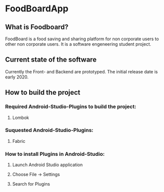 # FoodBoardApp

## What is Foodboard?

FoodBoard is a food saving and sharing platform for non corporate users to other non corporate users. It is a software engeneering student project. 

## Current state of the software

Currently the Front- and Backend are prototyped.
The initial release date is early 2020.

## How to build the project

### Required Android-Studio-Plugins to build the project:
1. Lombok
  
### Suquested Android-Studio-Plugins:
1. Fabric
  
### How to install Plugins in Android-Studio:

1) Launch Android Studio application

2) Choose File -> Settings 

3) Search for Plugins


